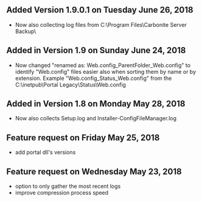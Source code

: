 Added Version 1.9.0.1 on Tuesday June 26, 2018
----------------------------------------------------------
- Now also collecting log files from C:\Program Files\Carbonite Server Backup\

Added in Version 1.9 on Sunday June 24, 2018
----------------------------------------------------------
- Now changed "renamed as: Web.config_ParentFolder_Web.config" to identify "Web.config" files easier also when sorting them by name or by extension. Example "Web.config_Status_Web.config" from the C:\inetpub\Portal Legacy\Status\Web.config

Added in Version 1.8 on Monday May 28, 2018
----------------------------------------------------------
- Now also collects Setup.log and Installer-ConfigFileManager.log

Feature request on Friday May 25, 2018
----------------------------------------------------------
- add portal dll's versions

Feature request on Wednesday May 23, 2018
----------------------------------------------------------
- option to only gather the most recent logs
- improve compression process speed
